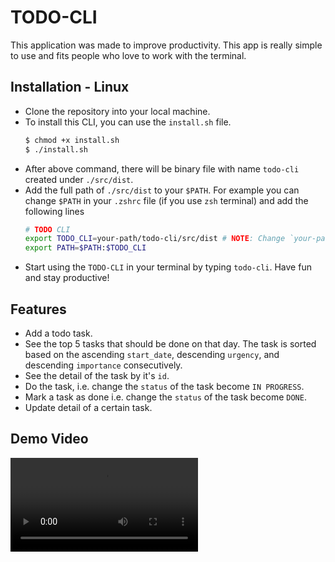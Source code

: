 # TODO-CLI

This application was made to improve productivity. This app is really simple to use and fits people who love to work 
with the terminal.

## Installation - Linux
- Clone the repository into your local machine.
- To install this CLI, you can use the `install.sh` file.
    ```sh
    $ chmod +x install.sh
    $ ./install.sh
    ```
- After above command, there will be binary file with name `todo-cli` created under `./src/dist`.
- Add the full path of `./src/dist` to your `$PATH`. For example you can change `$PATH` in your `.zshrc` file (if you use `zsh` terminal) and add the following lines
    ```sh
    # TODO CLI
    export TODO_CLI=your-path/todo-cli/src/dist # NOTE: Change `your-path` with yours
    export PATH=$PATH:$TODO_CLI
    ```
- Start using the `TODO-CLI` in your terminal by typing `todo-cli`. Have fun and stay productive!

## Features

- Add a todo task.
- See the top 5 tasks that should be done on that day. The task is sorted based on the ascending `start_date`,  descending `urgency`, and descending `importance` consecutively.
- See the detail of the task by it's `id`.
- Do the task, i.e. change the `status` of the task become `IN PROGRESS`.
- Mark a task as done i.e. change the `status` of the task become `DONE`.
- Update detail of a certain task.

## Demo Video
![](./assets/demo-todo-cli.mp4)